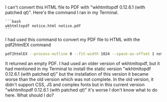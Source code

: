 I can't convert this HTML file to PDF with "wkhtmltopdf 0.12.6.1 (with patched qt)".
Here's the command I ran in my Terminal.

    ```bash
    wkhtmltopdf notice.html notice.pdf
    ```
I had used this command to convert my PDF file to HTML with the pdf2htmlEX command

```bash
pdf2htmlEX --process-outline 0 --fit-width 1024 --space-as-offset 1 notice.pdf notice.html
```

It returned an empty PDF. I had used an older version of wkhtmltopdf, 
but it had mentioned in my Terminal to install the static version "wkhtmltopdf 0.12.6.1 (with patched qt)" but the installation of this version it became worse than the old version which was not complete. In the old version, it didn't support CSS, JS and complex fonts but in this current version "wkhtmltopdf 0.12.6.1 (with patched qt)" it's worse I don't know what to do here. What should I do?
